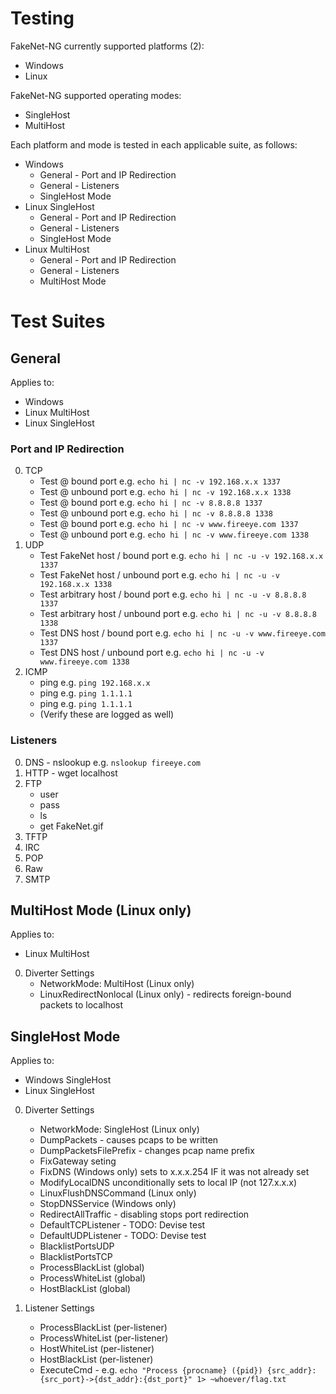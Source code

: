 # Testing

FakeNet-NG currently supported platforms (2):
* Windows
* Linux

FakeNet-NG supported operating modes:
* SingleHost
* MultiHost

Each platform and mode is tested in each applicable suite, as follows:
* Windows
	* General - Port and IP Redirection
	* General - Listeners
	* SingleHost Mode
* Linux SingleHost
	* General - Port and IP Redirection
	* General - Listeners
	* SingleHost Mode
* Linux MultiHost
	* General - Port and IP Redirection
	* General - Listeners
	* MultiHost Mode

# Test Suites

## General

Applies to:
* Windows
* Linux MultiHost
* Linux SingleHost

### Port and IP Redirection

0. TCP
	* Test <fakenet> @ bound port e.g. `echo hi | nc -v 192.168.x.x 1337`
	* Test <fakenet> @ unbound port e.g. `echo hi | nc -v 192.168.x.x 1338`
	* Test <arbitrary> @ bound port e.g. `echo hi | nc -v 8.8.8.8 1337`
	* Test <arbitrary> @ unbound port e.g. `echo hi | nc -v 8.8.8.8 1338`
	* Test <dnsname> @ bound port e.g. `echo hi | nc -v www.fireeye.com 1337`
	* Test <dnsname> @ unbound port e.g. `echo hi | nc -v www.fireeye.com 1338`
0. UDP
	* Test FakeNet host / bound port e.g. `echo hi | nc -u -v 192.168.x.x 1337`
	* Test FakeNet host / unbound port e.g. `echo hi | nc -u -v 192.168.x.x 1338`
	* Test arbitrary host / bound port e.g. `echo hi | nc -u -v 8.8.8.8 1337`
	* Test arbitrary host / unbound port e.g. `echo hi | nc -u -v 8.8.8.8 1338`
	* Test DNS host / bound port e.g. `echo hi | nc -u -v www.fireeye.com 1337`
	* Test DNS host / unbound port e.g. `echo hi | nc -u -v www.fireeye.com 1338`
0. ICMP
	* ping <fakenet> e.g. `ping 192.168.x.x`
	* ping <arbitrary> e.g. `ping 1.1.1.1`
	* ping <DNS> e.g. `ping 1.1.1.1`
	* (Verify these are logged as well)

### Listeners

0. DNS - nslookup <anyname> e.g. `nslookup fireeye.com`
0. HTTP - wget localhost 
0. FTP
	* user
	* pass
	* ls
	* get FakeNet.gif
0. TFTP
0. IRC
0. POP
0. Raw
0. SMTP

## MultiHost Mode (Linux only)

Applies to:
* Linux MultiHost

0. Diverter Settings
	* NetworkMode: MultiHost (Linux only)
	* LinuxRedirectNonlocal (Linux only) - redirects foreign-bound packets to localhost

## SingleHost Mode

Applies to:
* Windows SingleHost
* Linux SingleHost

0. Diverter Settings
	* NetworkMode: SingleHost (Linux only)
	* DumpPackets - causes pcaps to be written
	* DumpPacketsFilePrefix - changes pcap name prefix
    * FixGateway seting
    * FixDNS (Windows only) sets to x.x.x.254 IF it was not already set
    * ModifyLocalDNS unconditionally sets to local IP (not 127.x.x.x)
	* LinuxFlushDNSCommand (Linux only)
	* StopDNSService (Windows only)
	* RedirectAllTraffic - disabling stops port redirection
	* DefaultTCPListener - TODO: Devise test
	* DefaultUDPListener - TODO: Devise test
	* BlacklistPortsUDP
	* BlacklistPortsTCP
    * ProcessBlackList (global)
    * ProcessWhiteList (global)
	* HostBlackList (global)

0. Listener Settings
	* ProcessBlackList (per-listener)
	* ProcessWhiteList (per-listener)
	* HostWhiteList (per-listener)
	* HostBlackList (per-listener)
	* ExecuteCmd - e.g. `echo "Process {procname} ({pid}) {src_addr}:{src_port}->{dst_addr}:{dst_port}" 1> ~whoever/flag.txt`
